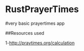 # RustPrayerTimes


#very basic prayertimes app 


##Resources used

1-http://praytimes.org/calculation
